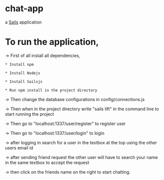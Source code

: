 # chat-app

a [Sails](http://sailsjs.org) application

# To run the application,

-> First of all install all dependencies,
	
	* Install npm

	* Install Nodejs

	* Install Sailsjs

	* Run npm install in the project directory

-> Then change the database configurations in config/connections.js

-> Then when in the project directory write "sails lift" in the command line to start running the project

-> Then go to "localhost:1337/user/register" to register user

-> Then go to "localhost:1337/user/login" to login

-> after logging in search for a user in the textbox at the top using the other users email id

-> after sending friend request the other user will have to search your name in the same textbox to accept the 			request

-> then click on the friends name on the right to start chatting.

